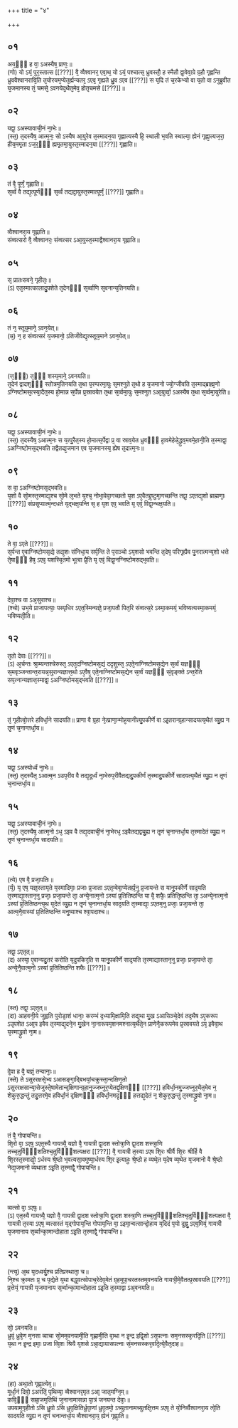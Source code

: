 +++
title = "४"

+++
## ०१
अय᳘ᳫं᳘ ह वा᳘ ऽअस्यैष᳘ प्राणः᳘॥  
(णो) यो ऽयं᳘ पुर᳘स्तात्स [[???]] वै᳘ व्वैश्वानर᳘ एवा᳘थ᳘ यो ऽयं᳘ पश्चात्स᳘ ध्रुवस्तौ᳘ ह स्मैतौ द्वा᳘वेवा᳘ग्रे ग्र᳘हौ गृह्णन्ति ध्रुववैश्वानरावि᳘ति त᳘योरयम᳘प्येत᳘र्ह्यन्यतर᳘ ऽएव᳘ गृह्यते ध्रु᳘व ऽएव [[???]] स य᳘दि तं च᳘रकेभ्यो वा य᳘तो वा ऽनुब्रुवीत य᳘जमानस्य तं᳘ चमसे᳘ ऽवनयेद᳘थैत᳘मेव᳘ होतृचमसे [[???]]॥  
## ०२
यद्वा᳘ ऽअस्यावाची᳘नं ना᳘भेः॥  
(स्त᳘) त᳘दस्यैष᳘ आत्म᳘नः᳘ सो ऽस्यैष आ᳘युरेव त᳘स्मादन᳘या गृह्णात्यस्यै हि᳘ स्थाली भ᳘वति स्थाल्या᳘ ह्येनं गृह्णा᳘त्यज᳘रा᳘ हीय᳘ममृ᳘ता ऽज᳘र᳘ᳫं᳘ ह्यमृ᳘तमा᳘युस्त᳘स्मादन᳘या [[???]] गृह्णाति॥  
## ०३
तं वै᳘ पूर्णं᳘ गृह्णाति॥  
स᳘र्व्वं वै तद्य᳘त्पूर्णᳫं᳭ स᳘र्व्वं तद्यदा᳘युस्त᳘स्मात्पूर्णं᳘ [[???]] गृह्णाति॥  
## ०४
व्वैश्वानरा᳘य गृह्णाति॥  
संव्वत्सरो वै᳘ व्वैश्वानरः᳘ संव्वत्सर ऽआ᳘युस्त᳘स्माद्वैश्वानरा᳘य गृह्णाति॥  
## ०५
स᳘ प्रातःसवने᳘ गृहीतः᳘॥  
(ऽ) एत᳘स्मात्कालादु᳘पशेते त᳘देनᳫँ᳭ स᳘र्व्वाणि स᳘वनान्य᳘तिनयति॥  
## ०६
तं न᳘ स्तूय᳘माने᳘ ऽवन᳘येत्॥  
(न्न᳘) न᳘ ह संव्वत्सरं य᳘जमानो᳘ ऽतिजीवेद्य᳘त्स्तूय᳘माने ऽवन᳘येत्॥  
## ०७
(त्त᳘ᳫँ᳘) त᳘ᳫं᳘ शस्य᳘माने᳘ ऽवनयति॥  
त᳘देनं द्वादश᳘ᳫं᳘ स्तोत्रम᳘तिनयति त᳘था प᳘रम्परमा᳘युः स᳘मश्नुते त᳘थो ह य᳘जमानो ज्यो᳘ग्जीवति त᳘स्माद्ब्राह्म᳘णो ऽग्निष्टोमस᳘त्स्या᳘दैत᳘स्य हो᳘मान्न स᳘र्पेन्न प्र᳘स्रावयेत त᳘था स᳘र्व्वमा᳘युः स᳘मश्नुत ऽआ᳘युर्व्वा᳘ ऽअस्यैष त᳘था स᳘र्व्वमा᳘युरेति॥  
## ०८
यद्वा᳘ ऽअस्यावाची᳘नं ना᳘भेः॥  
(स्त᳘) त᳘दस्यैष᳘ ऽआत्म᳘नः स य᳘त्पु᳘रैत᳘स्य हो᳘मात्स᳘र्पेद्वा प्र᳘ वा स्राव᳘येत ध्रुवᳫँ᳭ हा᳘वमेहेन्ने᳘द्ध्रुव᳘मवमे᳘हानी᳘ति त᳘स्माद्वा᳘ ऽअग्निष्टोमस᳘द्भवति तद्वैतद्य᳘जमान एव य᳘जमानस्य᳘ ह्येष त᳘दात्म᳘नः॥  
## ०९
स वा᳘ ऽअग्निष्टोमस᳘द्भवति॥  
य᳘शो वै सो᳘मस्त᳘स्माद्य᳘श्च सो᳘मे ल᳘भते य᳘श्च᳘ नोभा᳘वेवा᳘गच्छतो य᳘श ऽए᳘वैतद्द्र᳘ष्टुमा᳘गच्छन्ति तद्वा᳘ ऽएतद्य᳘शो ब्राह्मणाः᳘ [[???]] संप्रसृ᳘प्यात्म᳘न्दधते य᳘द्भक्ष᳘यन्ति स᳘ ह य᳘श एव᳘ भवति य᳘ एवं᳘ विद्वा᳘न्भक्ष᳘यति॥  
## १०
ते वा᳘ ऽएते [[???]]॥  
स᳘र्पन्त ए᳘वाग्निष्टोमस᳘द्ये तद्य᳘शः संनिधा᳘य सर्प᳘न्ति ते प᳘राञ्चो ऽय᳘शसो भवन्ति त᳘देष᳘ परिगृ᳘ह्यैव पु᳘नरात्मन्य᳘शो धत्ते ते᳘षाᳫँ᳭ हैष᳘ ऽएव᳘ यशस्वि᳘तमो भूत्वा प्रै᳘ति य᳘ एवं᳘ विद्वा᳘नग्निष्टोमसद्भ᳘वति॥  
## ११
देवा᳘श्च वा ऽअ᳘सुराश्च॥  
(श्चो) उभ᳘ये प्राजापत्याः᳘ पस्पृधिर ऽएत᳘स्मिन्यज्ञे᳘ प्रजा᳘पतौ पित᳘रि संव्वत्स᳘रे ऽस्मा᳘कमयं᳘ भविष्यत्यस्मा᳘कमयं᳘ भविष्यती᳘ति॥  
## १२
त᳘तो देवाः [[???]]॥  
(ऽ) अ᳘र्चन्तः श्रा᳘म्यन्तश्चेरुस्त᳘ ऽएत᳘दग्निष्टोमस᳘द्यं ददृशुस्त᳘ ऽएते᳘नाग्निष्टोमस᳘द्येन स᳘र्व्वं यज्ञᳫँ᳭ स᳘मवृञ्जन्तान्त᳘रायन्न᳘सुरान्यज्ञात्त᳘थो ऽए᳘वैष᳘ एते᳘नाग्निष्टोमस᳘द्येन स᳘र्व्वं यज्ञᳫँ᳭ सं᳘वृङ्क्ते ऽन्त᳘रेति सप᳘त्नान्यज्ञात्त᳘स्माद्वा᳘ ऽअग्निष्टोमस᳘द्भवति [[???]]॥  
## १३
तं᳘ गृहीत्वो᳘त्तरे हविर्धा᳘ने सादयति॥ 
प्राणा वै ग्र᳘हा ने᳘त्प्राणा᳘न्मोह᳘यानीत्यु᳘पकीर्णे वा ऽइ᳘तरान्ग्र᳘हान्सादयत्य᳘थैतं व्यु᳘ह्य न तृ᳘णं च᳘नान्तर्धा᳘य॥  
## १४
यद्वा᳘ ऽअस्योर्ध्वं ना᳘भेः॥  
(स्त᳘) त᳘दस्यैत᳘ ऽआत्म᳘न ऽउप᳘रीव वै तद्य᳘दूर्ध्वं ना᳘भेरुप᳘रीवैतद्यदु᳘पकीर्णं त᳘स्मादु᳘पकीर्णे सादयत्य᳘थैतं व्यु᳘ह्य न तृ᳘णं च᳘नान्तर्धा᳘य॥  
## १५
यद्वा᳘ ऽअस्यावाची᳘नं ना᳘भेः॥  
(स्त᳘) त᳘दस्यैष᳘ आत्म᳘नो ऽध᳘ ऽइव वै तद्य᳘दवाची᳘नं ना᳘भेरध᳘ ऽइवैतद्यद्व्यु᳘ह्य न तृ᳘णं च᳘नान्तर्धा᳘य त᳘स्मादेतं व्यु᳘ह्य न तृ᳘णं च᳘नान्तर्धा᳘य सादयति॥  
## १६
(त्ये) एष वै᳘ प्रजा᳘पतिः॥  
(र्य᳘) य᳘ एष᳘ यज्ञ᳘स्ताय᳘ते य᳘स्मादिमाः᳘ प्रजाः प्र᳘जाता ऽएत᳘म्वेवा᳘प्येतर्ह्य᳘नु प्र᳘जायन्ते स यानु᳘पकीर्णे साद᳘यति त᳘स्माद्या᳘स्तान᳘नु प्रजाः᳘ प्रजा᳘यन्ते ता᳘ अन्ये᳘नात्म᳘नो ऽस्यां प्र᳘तितिष्ठन्ति या वै᳘ शफैः᳘ प्रतिति᳘ष्ठन्ति ता᳘ ऽअन्ये᳘नात्म᳘नो ऽस्यां प्र᳘तितिष्ठन्त्य᳘थ य᳘देतं व्यु᳘ह्य न तृ᳘णं च᳘नान्तर्धा᳘य साद᳘यति त᳘स्माद्या᳘ ऽएतम᳘नु प्रजाः᳘ प्रजा᳘यन्ते ता᳘ आत्म᳘नै᳘वास्यां प्र᳘तितिष्ठन्ति मनु᳘ष्याश्च श्वा᳘पदाश्च॥  
## १७
तद्वा᳘ ऽएत᳘त्॥  
(द) अस्या᳘ ए᳘वान्यदु᳘तरं करोति य᳘दुपकिर᳘ति स यानु᳘पकीर्णे साद᳘यति त᳘स्माद्यास्तान᳘नु प्रजाः᳘ प्रजा᳘यन्ते ता᳘ अन्ये᳘नै᳘वात्म᳘नो ऽस्यां प्र᳘तितिष्ठन्ति शफैः [[???]]॥  
## १८
(स्त) तद्वा᳘ ऽएत᳘त्॥  
(दा) आहवनी᳘ये जुह्वति पुरोडा᳘शं धानाः᳘ करम्भं द᳘ध्यामि᳘क्षामि᳘ति तद्य᳘था मु᳘ख ऽआसिञ्चे᳘देवं तद᳘थैष ऽए᳘करूप ऽउ᳘पशेत ऽआ᳘प इवैव त᳘स्माद्य᳘दने᳘न मु᳘खेन ना᳘नारूपम᳘शनमश्नात्य᳘थैते᳘न प्राणेनै᳘करूपमेव प्र᳘स्रावयते ऽप᳘ इवैवा᳘थ य᳘स्माद्ध्रुवो ना᳘म॥  
## १९
दे᳘वा ह वै᳘ यज्ञं᳘ तन्वानाः᳘॥  
(स्ते) ते ऽसुररक्षसे᳘भ्य ऽआसङ्गा᳘द्बिभयां᳘चक्रुस्ता᳘न्दक्षिण᳘तो ऽसुररक्षसान्या᳘सेजुस्ते᳘षामेतान्द᳘क्षिणान्ग्र᳘हानु᳘ज्जघ्नुर᳘प्येतद्द᳘क्षिणᳫँ᳭ [[???]] हविर्धा᳘नमु᳘ज्जघ्नुर᳘थैत᳘मेव न᳘ शेकुरु᳘द्धन्तुं तदु᳘त्तरमे᳘व हविर्धा᳘नं द᳘क्षिणᳫँ᳭ हविर्धा᳘नमदृᳫँ᳭ हत्तद्य᳘देतं न᳘ शेकुरु᳘द्धन्तुं त᳘स्माद्ध्रुवो ना᳘म॥  
## २०
तं वै᳘ गोपायन्ति॥  
शि᳘रो वा᳘ ऽएष᳘ ऽएत᳘स्यै गायत्र्यै᳘ यज्ञो वै᳘ गायत्री द्वा᳘दश स्तोत्रा᳘णि द्वा᳘दश शस्त्रा᳘णि तच्च᳘तुर्विᳫँ᳭शतिश्च᳘तुर्विᳫँ᳭शत्यक्षरा [[???]] वै᳘ गायत्री त᳘स्या ऽएष शि᳘रः श्रीर्वै शि᳘रः श्रीर्हि वै शि᳘रस्त᳘स्माद्यो᳘ ऽर्धस्य श्रे᳘ष्ठो भ᳘वत्यसा᳘वमुष्या᳘र्धस्य शि᳘र इ᳘त्याहुः श्रे᳘ष्ठो ह व्यथे᳘त य᳘देष व्य᳘थेत य᳘जमानो वै श्रे᳘ष्ठो नेद्य᳘जमानो व्यथाता ऽइ᳘ति त᳘स्माद्वै᳘ गोपायन्ति॥  
## २१
व्वत्सो वा᳘ ऽएषः᳘॥  
(ऽ) एत᳘स्यै गायत्र्यै᳘ यज्ञो वै᳘ गायत्री द्वा᳘दश स्तोत्रा᳘णि द्वा᳘दश शस्त्रा᳘णि तच्च᳘तुर्विᳫँ᳭शतिश्च᳘तुर्विᳫँ᳭शत्यक्षरा वै᳘ गायत्री त᳘स्या ऽएष᳘ व्वत्सस्तं य᳘द्गोपाय᳘न्ति गोपाय᳘न्ति वा᳘ ऽइमा᳘न्वत्सान्दो᳘हाय य᳘दिदं प᳘यो दुह्नु᳘ ऽएव᳘मियं᳘ गायत्री य᳘जमानाय स᳘र्व्वान्का᳘मान्दोहाता ऽइ᳘ति त᳘स्माद्वै᳘ गोपायन्ति॥  
## २२
(न्त्य᳘) अ᳘थ य᳘दध्वर्यु᳘श्च प्रतिप्रस्थाता᳘ च॥  
नि᳘श्च क्रा᳘मतः प्र᳘ च प᳘द्येते य᳘था बद्ध᳘वत्सोपाच᳘रेदेव᳘मेतं ग्र᳘हमुपा᳘चरतस्तम᳘वनयति गायत्री᳘मे᳘वैतत्प्र᳘स्रावयति [[???]] प्र᳘त्तेयं᳘ गायत्री य᳘जमानाय स᳘र्व्वान्का᳘मान्दोहाता ऽइ᳘ति त᳘स्माद्वा ऽअ᳘वनयति॥  
## २३
सो᳘ ऽवनयति॥  
ध्रुवं᳘ ध्रुवे᳘ण म᳘नसा व्वाचा सो᳘मम᳘वनयामी᳘ति गृह्णामी᳘ति वा᳘था न इ᳘न्द्र इद्वि᳘शो ऽस᳘पत्नाः सम᳘नसस्क᳘रदि᳘ति [[???]] य᳘था न इ᳘न्द्र इमाः᳘ प्रजा व्वि᳘शः श्रियै य᳘शसे ऽन्ना᳘द्यायासपत्नाः सं᳘मनसस्कर᳘वदि᳘त्ये᳘वैत᳘दाह॥  
## २४
(हा) अथा᳘तो गृह्णा᳘त्येव᳘॥  
मूर्धा᳘नं दिवो᳘ ऽअरतिं᳘ पृथिव्या᳘ व्वैश्वानर᳘मृत ऽआ᳘ जात᳘मग्नि᳘म्॥  
कवि᳘ᳫं᳘ सम्रा᳘जम᳘तिथिं ज᳘नानामासन्ना पा᳘त्रं जनयन्त देवाः᳘॥  
उपयाम᳘गृहीतो ऽसि ध्रु᳘वो ऽसि ध्रुव᳘क्षितिर्ध्रुवा᳘णां ध्रुव᳘तमो᳘ ऽच्युतानामच्युतक्षि᳘त्तम ऽएष᳘ ते यो᳘निर्व्वैश्वानरा᳘य त्वे᳘ति सादयति व्यु᳘ह्य न तृ᳘णं चनान्तर्धा᳘य व्वैश्वानरा᳘य᳘ ह्येनं गृह्णा᳘ति॥  
